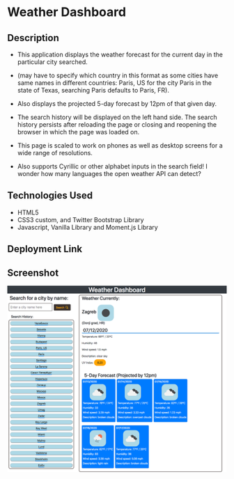 # Weather Dashboard

## Description

* This application displays the weather forecast for the current day in the particular city searched.

- (may have to specify which country in this format as some cities have same names in different countries: Paris, US for the city Paris in the state of Texas, searching Paris defaults to Paris, FR). 

* Also displays the projected 5-day forecast by 12pm of that given day. 

* The search history will be displayed on the left hand side. The search history persists after reloading the page or closing and reopening the browser in which the page was loaded on.

* This page is scaled to work on phones as well as desktop screens for a wide range of resolutions.

* Also supports Cyrillic or other alphabet inputs in the search field! I wonder how many languages the open weather API can detect?

## Technologies Used
- HTML5
- CSS3 custom, and Twitter Bootstrap Library
- Javascript, Vanilla Library and Moment.js Library

## Deployment Link

## Screenshot
![Image of Application Page](./assets/images/page-screenshot.png)
